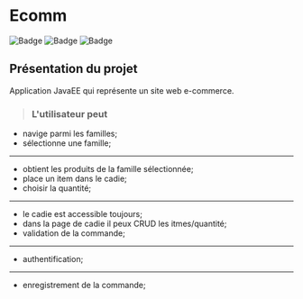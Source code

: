 # Ecomm

![Badge](https://img.shields.io/badge/Java-EE-black) ![Badge](https://img.shields.io/badge/MySQL-8.0.20-brightgreen)  ![Badge](https://img.shields.io/badge/JDK-11-brightgreen)

## Présentation du projet

Application JavaEE qui représente un site web e-commerce. 

>### L'utilisateur peut

* navige parmi les familles;
* sélectionne une famille;
---

* obtient les produits de la famille sélectionnée;
* place un item dans le cadie;
* choisir la quantité;
---

* le cadie est accessible toujours;
* dans la page de cadie il peux CRUD les itmes/quantité;
* validation de la commande;
---

* authentification;
---

* enregistrement de la commande;